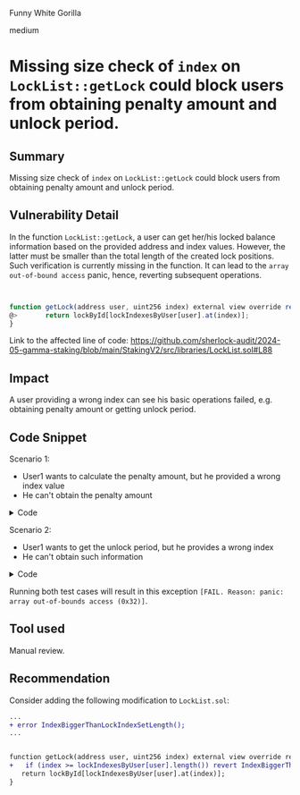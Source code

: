 Funny White Gorilla

medium

# Missing size check of `index` on `LockList::getLock` could block users from obtaining penalty amount and unlock period.

## Summary

Missing size check of `index` on `LockList::getLock` could block users from obtaining penalty amount and unlock period.

## Vulnerability Detail

In the function `LockList::getLock`, a user can get her/his locked balance information based on the provided address and index values. However, the latter must be smaller than the total length of the created lock positions. Such verification is currently missing in the function. It can lead to the `array out-of-bound access` panic, hence, reverting subsequent operations.


```javascript


function getLock(address user, uint256 index) external view override returns (LockedBalance memory) {
@>       return lockById[lockIndexesByUser[user].at(index)];
}
```
Link to the affected line of code: https://github.com/sherlock-audit/2024-05-gamma-staking/blob/main/StakingV2/src/libraries/LockList.sol#L88



## Impact


A user providing a wrong index can see his basic operations failed, e.g. obtaining penalty amount or getting unlock period.


## Code Snippet


Scenario 1:
- User1 wants to calculate the penalty amount, but he provided a wrong index value
- He can't obtain the penalty amount


<details>
<summary>Code</summary>


```javascript


function testUserCantGetPenaltyAmountWithWrongLockIndex() public {
       vm.prank(user1);
       lock.stake(100e18, user1, 0);
       vm.stopPrank();


       vm.prank(deployer);
       lock.setDefaultRelockTime(5);
       vm.stopPrank();


       vm.warp(block.timestamp + 9);
       vm.startPrank(user1);
       LockedBalance memory lockedBalance = lock.locklist().getLock(user1, 1); // NOTE: the index should be 0, which is smaller than 1, the current length of locked positions user1
       uint256 user1BalanceBefore = _stakingToken.balanceOf(user1);
       lock.earlyExitById(lockedBalance.lockId);
       uint256 user1BalanceAfter = _stakingToken.balanceOf(user1);
       assertEq(user1BalanceBefore + (100e18 - 185e17), user1BalanceAfter);
       vm.stopPrank();
}


```


</details>


Scenario 2:
- User1 wants to get the unlock period, but he provides a wrong index
- He can't obtain such information


<details>
<summary>Code</summary>


```javascript


   function testUserCantCalculateUnlockPeriod() public {
       vm.prank(user1);
       lock.stake(100e18, user1, 0); // User A stakes with the first lock type


       vm.warp(block.timestamp + 15 days); // Simulate passing 15 days
       LockedBalance memory lockedBalance = lock.locklist().getLock(user1, 1); // NOTE: the index should be 0, which is smaller than 1, the current length of locked positions user1
       uint256 remainPeriod = lock.calcRemainUnlockPeriod(lockedBalance);
       console.log("Default relockTime = ", lock.defaultRelockTime());
       assertEq(remainPeriod, 15 days, "Remaining unlock period should be 15 days for User A.");
   }
```


</details>


Running both test cases will result in this exception `[FAIL. Reason: panic: array out-of-bounds access (0x32)]`.


## Tool used

Manual review.


## Recommendation

Consider adding the following modification to `LockList.sol`:


```diff
...
+ error IndexBiggerThanLockIndexSetLength();
...


function getLock(address user, uint256 index) external view override returns (LockedBalance memory) {
+   if (index >= lockIndexesByUser[user].length()) revert IndexBiggerThanLockIndexSetLength();
   return lockById[lockIndexesByUser[user].at(index)];
}

```

